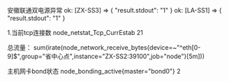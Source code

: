 安徽联通双电源异常
ok: [ZX-SS3] => {
    "result.stdout": "1"
}
ok: [LA-SS1] => {
    "result.stdout": "1"
}


1.当前tcp连接数
node_netstat_Tcp_CurrEstab 21


总流量：
sum(irate(node_network_receive_bytes{device=~"^eth[0-9]$",group="省中心点",instance="ZX-SS2:39100",job="node"}[5m]))

主机网卡bond状态
node_bonding_active{master="bond0"} 2
